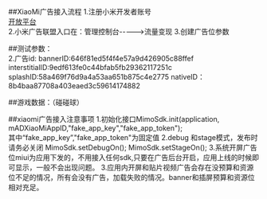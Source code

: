 ##XiaoMi广告接入流程
	1.注册小米开发者账号  
[开放平台](http：//dev.xiaomi.com)  
	2.小米广告联盟入口在：管理控制台----->流量变现
	3.创建广告位参数
	

##测试参数：  
	2.广告id:
		bannerID:646f81ed5f4f4e57a9d426905c88ffef
		interstitialID:9edf613fe0c44bfab5fb29362117251c
		splashID:58a469f76d9a4a53aa651b875c4e2775
		nativeID：8b4baa87708a403eaed3c59614174882

##游戏数据：（碰碰球）	
	


##xiaomi广告接入注意事项
	1.初始化接口MimoSdk.init(application, mADXiaoMiAppID,"fake_app_key","fake_app_token");  
	  其中“fake_app_key”,"fake_app_token"为固定值
	2.debug 和stage模式，发布时请务必关闭
	  MimoSdk.setDebugOn();
	  MimoSdk.setStageOn();
	3.系统开屏广告位miui为应用下发的，不用接入任何sdk,只要在广告后台开启，应用上线的时候即可显示，一般不会出现问题。
	3.应用内开屏和贴片视频广告会存在没预算和资源位不足的情况，所有会没有广告，加载失败的情况。banner和插屏预算和资源位相对充足。
